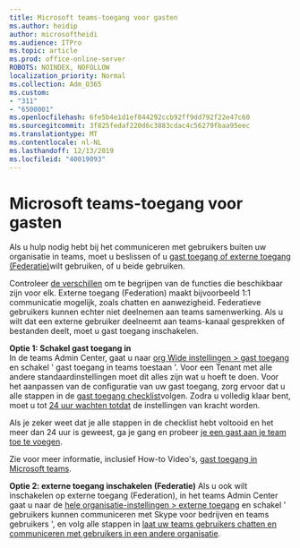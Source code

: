 ```yaml
---
title: Microsoft teams-toegang voor gasten
ms.author: heidip
author: microsoftheidi
ms.audience: ITPro
ms.topic: article
ms.prod: office-online-server
ROBOTS: NOINDEX, NOFOLLOW
localization_priority: Normal
ms.collection: Adm_O365
ms.custom:
- "311"
- "6500001"
ms.openlocfilehash: 6fe5b4e1d1ef844292ccb92ff9dd792f22e47c60
ms.sourcegitcommit: 3f825fedaf220d6c3883cdac4c56279fbaa95eec
ms.translationtype: MT
ms.contentlocale: nl-NL
ms.lasthandoff: 12/13/2019
ms.locfileid: "40019093"
---
```

# <a name="microsoft-teams---guest-access"></a>Microsoft teams-toegang voor gasten

Als u hulp nodig hebt bij het communiceren met gebruikers buiten uw organisatie in teams, moet u beslissen of u [gast toegang of externe toegang (Federatie)](https://docs.microsoft.com/microsoftteams/manage-external-access#external-access-vs-guest-access)wilt gebruiken, of u beide gebruiken.

Controleer [de verschillen](https://docs.microsoft.com/microsoftteams/manage-external-access#external-access-vs-guest-access) om te begrijpen van de functies die beschikbaar zijn voor elk.  Externe toegang (Federation) maakt bijvoorbeeld 1:1 communicatie mogelijk, zoals chatten en aanwezigheid.  Federatieve gebruikers kunnen echter niet deelnemen aan teams samenwerking.  Als u wilt dat een externe gebruiker deelneemt aan teams-kanaal gesprekken of bestanden deelt, moet u gast toegang inschakelen.

**Optie 1: Schakel gast toegang in**   
In de teams Admin Center, gaat u naar [org Wide instellingen > gast toegang](https://admin.teams.microsoft.com/company-wide-settings/guest-configuration) en schakel ' gast toegang in teams toestaan '.  Voor een Tenant met alle andere standaardinstellingen moet dit alles zijn wat u hoeft te doen.  Voor het aanpassen van de configuratie van uw gast toegang, zorg ervoor dat u alle stappen in de [gast toegang checklist](https://docs.microsoft.com/microsoftteams/guest-access-checklist)volgen. Zodra u volledig klaar bent, moet u tot [24 uur wachten totdat](https://docs.microsoft.com/microsoftteams/manage-guests#guest-access-latencies) de instellingen van kracht worden.

Als je zeker weet dat je alle stappen in de checklist hebt voltooid en het meer dan 24 uur is geweest, ga je gang en probeer [je een gast aan je team toe te voegen](https://support.office.com/article/add-guests-to-a-team-in-teams-fccb4fa6-f864-4508-bdde-256e7384a14f#ID0EAABAAA=Desktop).

Zie voor meer informatie, inclusief How-to Video's, [gast toegang in Microsoft teams](https://docs.microsoft.com/microsoftteams/guest-access).

**Optie 2: externe toegang inschakelen (Federatie)** Als u ook wilt inschakelen op externe toegang (Federation), in het teams Admin Center gaat u naar de [hele organisatie-instellingen > externe toegang](https://admin.teams.microsoft.com/company-wide-settings/external-communications) en schakel ' gebruikers kunnen communiceren met Skype voor bedrijven en teams gebruikers ', en volg alle stappen in [laat uw teams gebruikers chatten en communiceren met gebruikers in een andere organisatie](https://docs.microsoft.com/microsoftteams/manage-external-access#let-your-teams-users-chat-and-communicate-with-users-in-another-organization).


